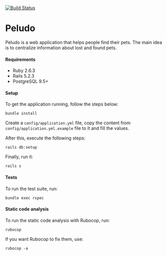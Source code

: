 [![Build Status](https://travis-ci.com/grascovit/peludo.svg?token=eayXJNrAe9LbNAcpFGsz&branch=master)](https://travis-ci.com/grascovit/peludo)

# Peludo

Peludo is a web application that helps people find their pets. The main idea is to centralize information about lost and found pets.

#### Requirements
- Ruby 2.6.3
- Rails 5.2.3
- PostgreSQL 9.5+

#### Setup
To get the application running, follow the steps below:
```shell
bundle install
```

Create a `config/application.yml` file, copy the content from `config/application.yml.example` file to it and fill the values.

After this, execute the following steps:
```shell
rails db:setup
```
Finally, run it:
```shell
rails s
```

#### Tests
To run the test suite, run:
```shell
bundle exec rspec
```

#### Static code analysis
To run the static code analysis with Rubocop, run:
```shell
rubocop
```

If you want Rubocop to fix them, use:
```shell
rubocop -a
```
